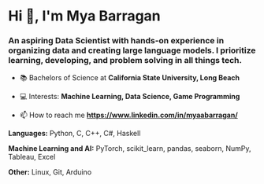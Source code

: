<h1 align="left">Hi 👋, I'm Mya Barragan</h1>
<h3 align="left">An aspiring Data Scientist with hands-on experience in organizing data and creating large language models. I prioritize learning, developing, and problem solving in all things tech.</h3>

- 📚 Bachelors of Science at **California State University, Long Beach**

- 💻 Interests: **Machine Learning, Data Science, Game Programming**

- 📫 How to reach me **https://www.linkedin.com/in/myaabarragan/**

**Languages:** Python, C, C++, C#, Haskell

**Machine Learning and AI:** PyTorch, scikit_learn, pandas, seaborn,  NumPy, Tableau, Excel

**Other:** Linux, Git, Arduino
